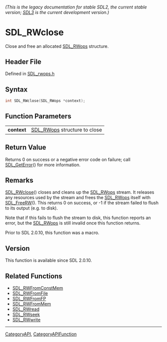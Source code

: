 ###### (This is the legacy documentation for stable SDL2, the current stable version; [SDL3](https://wiki.libsdl.org/SDL3/) is the current development version.)
# SDL_RWclose

Close and free an allocated [SDL_RWops](SDL_RWops) structure.

## Header File

Defined in [SDL_rwops.h](https://github.com/libsdl-org/SDL/blob/SDL2/include/SDL_rwops.h)

## Syntax

```c
int SDL_RWclose(SDL_RWops *context);

```

## Function Parameters

|                 |                                           |
| --------------- | ----------------------------------------- |
| **context**     | [SDL_RWops](SDL_RWops) structure to close |

## Return Value

Returns 0 on success or a negative error code on failure; call
[SDL_GetError](SDL_GetError)() for more information.

## Remarks

[SDL_RWclose](SDL_RWclose)() closes and cleans up the
[SDL_RWops](SDL_RWops) stream. It releases any resources used by the stream
and frees the [SDL_RWops](SDL_RWops) itself with
[SDL_FreeRW](SDL_FreeRW)(). This returns 0 on success, or -1 if the stream
failed to flush to its output (e.g. to disk).

Note that if this fails to flush the stream to disk, this function reports
an error, but the [SDL_RWops](SDL_RWops) is still invalid once this
function returns.

Prior to SDL 2.0.10, this function was a macro.

## Version

This function is available since SDL 2.0.10.

## Related Functions

* [SDL_RWFromConstMem](SDL_RWFromConstMem)
* [SDL_RWFromFile](SDL_RWFromFile)
* [SDL_RWFromFP](SDL_RWFromFP)
* [SDL_RWFromMem](SDL_RWFromMem)
* [SDL_RWread](SDL_RWread)
* [SDL_RWseek](SDL_RWseek)
* [SDL_RWwrite](SDL_RWwrite)

----
[CategoryAPI](CategoryAPI), [CategoryAPIFunction](CategoryAPIFunction)


